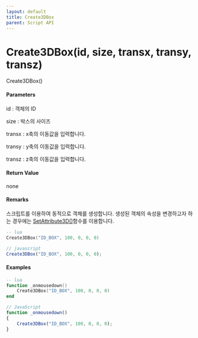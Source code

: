 ```yaml
---
layout: default
title: Create3DBox
parent: Script API
---
```

# Create3DBox\(id, size, transx, transy, transz\)

Create3DBox\(\)

#### Parameters

id : 객체의 ID

size : 박스의 사이즈

transx : x축의 이동값을 입력합니다.

transy : y축의 이동값을 입력합니다.

transz : z축의 이동값을 입력합니다.

#### Return Value

none

#### Remarks

스크립트를 이용하여 동적으로 객체를 생성합니다. 생성된 객체의 속성을 변경하고자 하는 경우에는 [SetAttribute3D\(\)](./enusscriptapi_setattribute3d.md)함수를 이용합니다.



```lua
-- lua
Create3DBox("ID_BOX", 100, 0, 0, 0)
```

```js
// javascript
Create3DBox("ID_BOX", 100, 0, 0, 0);
```

#### 

#### Examples

```lua
-- lua
function _onmousedown()
    Create3DBox("ID_BOX", 100, 0, 0, 0)
end
```

```js
// JavaScript
function _onmousedown()
{    
    Create3DBox("ID_BOX", 100, 0, 0, 0);
}
```



